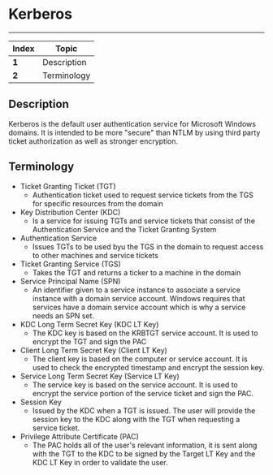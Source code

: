 # Kerberos
___
Index | Topic
--- | ---
**1** | Description
**2** | Terminology

## Description

Kerberos is the default user authentication service for Microsoft Windows domains. It is intended to be more "secure" than NTLM by using third party ticket authorization as well as stronger encryption.

## Terminology

- Ticket Granting Ticket (TGT)
  - Authentication ticket used to request service tickets from the TGS for specific resources from the domain
- Key Distribution Center (KDC)
  - Is a service for issuing TGTs and service tickets that consist of the Authentication Service and the Ticket Granting System
- Authentication Service
  - Issues TGTs to be used byu the TGS in the domain to request access to other machines and service tickets
- Ticket Granting Service (TGS)
  - Takes the TGT and returns a ticker to a machine in the domain
- Service Principal Name (SPN)
  - An identifier given to a service instance to associate a service instance with a domain service account. Windows requires that services have a domain service account which is why a service needs an SPN set.
- KDC Long Term Secret Key (KDC LT Key)
  - The KDC key is based on the KRBTGT service account. It is used to encrypt the TGT and sign the PAC
- Client Long Term Secret Key (Client LT Key)
  - The client key is based on the computer or service account. It is used to check the encrypted timestamp and encrypt the session key.
- Service Long Term Secret Key (Service LT Key)
  - The service key is based on the service account. It is used to encrypt the service portion of the service ticket and sign the PAC.
- Session Key
  - Issued by the KDC when a TGT is issued. The user will provide the session key to the KDC along with the TGT when requesting a service ticket.
- Privilege Attribute Certificate (PAC)
  - The PAC holds all of the user's relevant information, it is sent along with the TGT to the KDC to be signed by the Target LT Key and the KDC LT Key in order to validate the user.